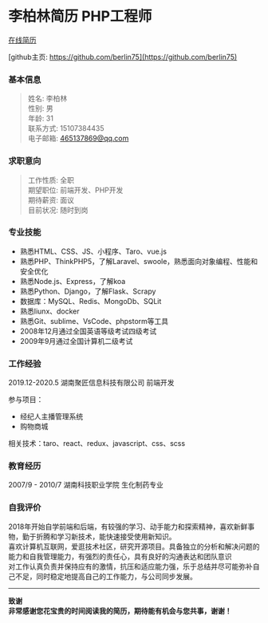 # 李柏林简历 PHP工程师
[在线简历](https://berlin75.github.io/resume/index.html 'html resume')

[github主页: https://github.com/berlin75](https://github.com/berlin75)

### 基本信息

> 姓名: 李柏林  
> 性别: 男​  
> 年龄: 31  
> 联系方式: 15107384435  
> 电子邮箱: 465137869@qq.com

### 求职意向

> 工作性质: 全职  
> 期望职位: 前端开发、PHP开发  
> 期待薪资: 面议  
> 目前状况: 随时到岗  

### 专业技能

  * 熟悉HTML、CSS、JS、小程序、Taro、vue.js
  * 熟悉PHP、ThinkPHP5，了解Laravel、swoole，熟悉面向对象编程、性能和安全优化
  * 熟悉Node.js、Express，了解koa
  * 熟悉Python、Django，了解Flask、Scrapy
  * 数据库：MySQL、Redis、MongoDb、SQLit
  * 熟悉liunx、docker
  * 熟悉Git、sublime、VsCode、phpstorm等工具
  * 2008年12月通过全国英语等级考试四级考试
  * 2009年9月通过全国计算机二级考试

### 工作经验

  2019.12-2020.5 湖南聚匠信息科技有限公司 前端开发
  
  参与项目：
  * 经纪人主播管理系统
  * 购物商城
        
  相关技术：taro、react、redux、javascript、css、scss

### 教育经历

​2007/9 - 2010/7 湖南科技职业学院 生化制药专业

### 自我评价

2018年开始自学前端和后端，有较强的学习、动手能力和探索精神，喜欢新鲜事物，勤于折腾和学习新技术，能快速接受使用新知识。  
喜欢计算机互联网，爱逛技术社区，研究开源项目。具备独立的分析和解决问题的能力和自我管理能力，有强烈的责任心，具有良好的沟通表达和团队意识  
对工作认真负责并保持应有的激情，抗压和适应能力强，乐于总结并尽可能弥补自己不足，同时稳定地提高自己的工作能力，与公司同步发展。

---
**致谢  
非常感谢您花宝贵的时间阅读我的简历，期待能有机会与您共事，谢谢！**

